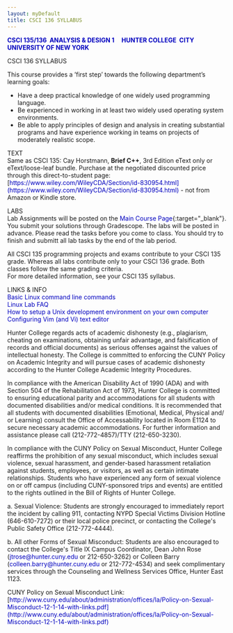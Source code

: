 ```yaml
---
layout: myDefault 
title: CSCI 136 SYLLABUS 
---
```


<style>  
table {
    border-collapse: collapse;
}
table, td, th {
    text-align: left;
    padding: 5px;
    border: 1px solid #dee1e4;
}
tr:nth-child(even) {background-color: #fafafa;}
tr:nth-child(odd) {background-color: #ffffff;}
hr.style-six {
    border: 0;
    height: 0;
    border-top: 1px solid rgba(0, 0, 0, 0.1);
    border-bottom: 1px solid rgba(255, 255, 255, 0.3);
}
a:link {
    text-decoration: none;
    color: #0000BF;
}
a:visited {
    text-decoration: none;
    color: #0000BF;
}
a:hover {
    text-decoration: none;
    color: #0000FF;
}
a:active {
    text-decoration: none;
    color: #00007F;
}
</style>
**[CSCI 135/136&nbsp; ANALYSIS & DESIGN 1 &nbsp; &nbsp; HUNTER COLLEGE&nbsp; CITY UNIVERSITY OF NEW YORK](2019_summer.html)**  
  
CSCI 136 SYLLABUS  
  
This course provides a ’first step’ towards the following department’s learning goals:  
* Have a deep practical knowledge of one widely used programming language.  
* Be experienced in working in at least two widely used operating system environments.  
* Be able to apply principles of design and analysis in creating substantial programs and have experience working in teams on projects of moderately realistic scope.  

TEXT  
Same as CSCI 135: Cay Horstmann, **Brief C++**, 3rd Edition eText only or eText/loose-leaf bundle. Purchase at the negotiated discounted price through this direct-to-student page:  [https://www.wiley.com/WileyCDA/Section/id-830954.html](https://www.wiley.com/WileyCDA/Section/id-830954.html) - not from Amazon or Kindle store.  

LABS  
Lab Assignments will be posted on the [Main Course Page](2019_summer.html){:target="_blank"}. You submit your solutions through Gradescope. The labs will be posted in advance. Please read the tasks before you come to class. You should try to finish and submitt all lab tasks by the end of the lab period. 

All CSCI 135 programming projects and exams contribute to your CSCI 135 grade. Whereas all labs contribute only to your CSCI 136 grade. Both classes follow the same grading criteria.  
For more detailed information, see your CSCI 135 syllabus.  

LINKS & INFO  
[Basic Linux command line commands](https://a-nikolaev.github.io/cs136/linux/)  
[Linux Lab FAQ](http://www.geography.hunter.cuny.edu/tbw/CS.Linux.Lab.FAQ/department_of_computer_science.faq.htm)  
[How to setup a Unix development environment on your own computer](https://a-nikolaev.github.io/cs136/setup/)  
[Configuring Vim (and Vi) text editor](https://a-nikolaev.github.io/cs136/vim/)

Hunter College regards acts of academic dishonesty (e.g., plagiarism, cheating on examinations, obtaining unfair advantage, and falsification of records and official documents) as serious offenses against the values of intellectual honesty. The College is committed to enforcing the CUNY Policy on Academic Integrity and will pursue cases of academic dishonesty according to the Hunter College Academic Integrity Procedures.

In compliance with the American Disability Act of 1990 (ADA) and with Section 504 of the Rehabilitation Act of 1973, Hunter College is committed to ensuring educational parity and accommodations for all students with documented disabilities and/or medical conditions. It is recommended that all students with documented disabilities (Emotional, Medical, Physical and/ or Learning) consult the Office of Accessability located in Room E1124 to secure necessary academic accommodations. For further information and assistance please call (212-772-4857)/TTY (212-650-3230).

In compliance with the CUNY Policy on Sexual Misconduct, Hunter College reaffirms the prohibition of any sexual misconduct, which includes sexual violence, sexual harassment, and gender-based harassment retaliation against students, employees, or visitors, as well as certain intimate relationships. Students who have experienced any form of sexual violence on or off campus (including CUNY-sponsored trips and events) are entitled to the rights outlined in the Bill of Rights of Hunter College.

a. Sexual Violence: Students are strongly encouraged to immediately report the incident by calling 911, contacting NYPD Special Victims Division Hotline (646-610-7272) or their local police precinct, or contacting the College's Public Safety Office (212-772-4444).

b. All other Forms of Sexual Misconduct: Students are also encouraged to contact the College's Title IX Campus Coordinator, Dean John Rose (jtrose@hunter.cuny.edu or 212-650-3262) or Colleen Barry (colleen.barry@hunter.cuny.edu or 212-772-4534) and seek complimentary services through the Counseling and Wellness Services Office, Hunter East 1123.

CUNY Policy on Sexual Misconduct Link:  
[http://www.cuny.edu/about/administration/offices/la/Policy-on-Sexual-Misconduct-12-1-14-with-links.pdf](http://www.cuny.edu/about/administration/offices/la/Policy-on-Sexual-Misconduct-12-1-14-with-links.pdf)
